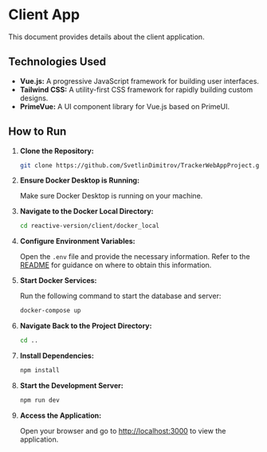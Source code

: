 # Client App

This document provides details about the client application.

## Technologies Used

- **Vue.js:** A progressive JavaScript framework for building user interfaces.
- **Tailwind CSS:** A utility-first CSS framework for rapidly building custom designs.
- **PrimeVue:** A UI component library for Vue.js based on PrimeUI.

## How to Run

1. **Clone the Repository:**
    ```bash
    git clone https://github.com/SvetlinDimitrov/TrackerWebAppProject.git
    ```

2. **Ensure Docker Desktop is Running:**

    Make sure Docker Desktop is running on your machine.

3. **Navigate to the Docker Local Directory:**
   
    ```bash
    cd reactive-version/client/docker_local
    ```

4. **Configure Environment Variables:**

    Open the `.env` file and provide the necessary information. Refer to the [README](../README.md) for guidance on where to obtain this information.

5. **Start Docker Services:**

    Run the following command to start the database and server:
    
    ```bash
    docker-compose up
    ```

6. **Navigate Back to the Project Directory:**
   
    ```bash
    cd ..
    ```

7. **Install Dependencies:**
   
    ```bash
    npm install
    ```

8. **Start the Development Server:**

    ```bash
    npm run dev
    ```

9. **Access the Application:**

    Open your browser and go to [http://localhost:3000](http://localhost:3000) to view the application.

